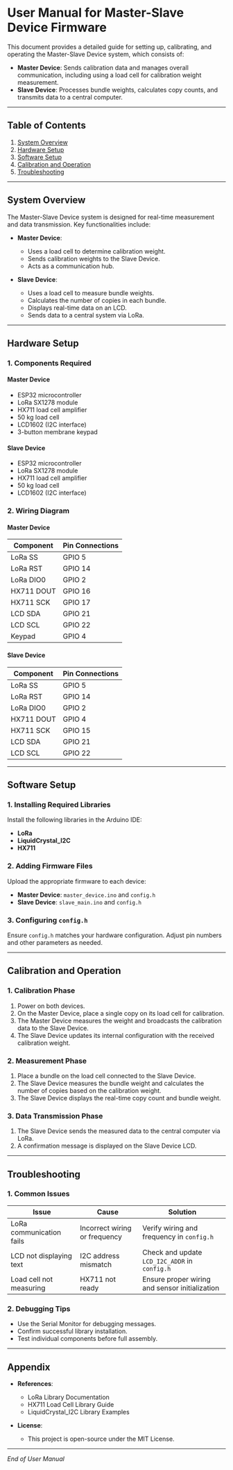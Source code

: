 # User Manual for Master-Slave Device Firmware

This document provides a detailed guide for setting up, calibrating, and operating the Master-Slave Device system, which consists of:

- **Master Device**: Sends calibration data and manages overall communication, including using a load cell for calibration weight measurement.
- **Slave Device**: Processes bundle weights, calculates copy counts, and transmits data to a central computer.

---

## Table of Contents

1. [System Overview](#system-overview)
2. [Hardware Setup](#hardware-setup)
3. [Software Setup](#software-setup)
4. [Calibration and Operation](#calibration-and-operation)
5. [Troubleshooting](#troubleshooting)

---

## System Overview

The Master-Slave Device system is designed for real-time measurement and data transmission. Key functionalities include:

- **Master Device**:
  - Uses a load cell to determine calibration weight.
  - Sends calibration weights to the Slave Device.
  - Acts as a communication hub.

- **Slave Device**:
  - Uses a load cell to measure bundle weights.
  - Calculates the number of copies in each bundle.
  - Displays real-time data on an LCD.
  - Sends data to a central system via LoRa.

---

## Hardware Setup

### 1. Components Required

#### Master Device
- ESP32 microcontroller
- LoRa SX1278 module
- HX711 load cell amplifier
- 50 kg load cell
- LCD1602 (I2C interface)
- 3-button membrane keypad

#### Slave Device
- ESP32 microcontroller
- LoRa SX1278 module
- HX711 load cell amplifier
- 50 kg load cell
- LCD1602 (I2C interface)

### 2. Wiring Diagram

#### Master Device
| Component         | Pin Connections  |
|-------------------|------------------|
| LoRa SS           | GPIO 5           |
| LoRa RST          | GPIO 14          |
| LoRa DIO0         | GPIO 2           |
| HX711 DOUT        | GPIO 16          |
| HX711 SCK         | GPIO 17          |
| LCD SDA           | GPIO 21          |
| LCD SCL           | GPIO 22          |
| Keypad            | GPIO 4           |

#### Slave Device
| Component         | Pin Connections  |
|-------------------|------------------|
| LoRa SS           | GPIO 5           |
| LoRa RST          | GPIO 14          |
| LoRa DIO0         | GPIO 2           |
| HX711 DOUT        | GPIO 4           |
| HX711 SCK         | GPIO 15          |
| LCD SDA           | GPIO 21          |
| LCD SCL           | GPIO 22          |

---

## Software Setup

### 1. Installing Required Libraries

Install the following libraries in the Arduino IDE:
- **LoRa**
- **LiquidCrystal_I2C**
- **HX711**

### 2. Adding Firmware Files

Upload the appropriate firmware to each device:
- **Master Device**: `master_device.ino` and `config.h`
- **Slave Device**: `slave_main.ino` and `config.h`

### 3. Configuring `config.h`

Ensure `config.h` matches your hardware configuration. Adjust pin numbers and other parameters as needed.

---

## Calibration and Operation

### 1. Calibration Phase
1. Power on both devices.
2. On the Master Device, place a single copy on its load cell for calibration.
3. The Master Device measures the weight and broadcasts the calibration data to the Slave Device.
4. The Slave Device updates its internal configuration with the received calibration weight.

### 2. Measurement Phase
1. Place a bundle on the load cell connected to the Slave Device.
2. The Slave Device measures the bundle weight and calculates the number of copies based on the calibration weight.
3. The Slave Device displays the real-time copy count and bundle weight.

### 3. Data Transmission Phase
1. The Slave Device sends the measured data to the central computer via LoRa.
2. A confirmation message is displayed on the Slave Device LCD.

---

## Troubleshooting

### 1. Common Issues

| Issue                  | Cause                          | Solution                          |
|------------------------|--------------------------------|-----------------------------------|
| LoRa communication fails | Incorrect wiring or frequency | Verify wiring and frequency in `config.h` |
| LCD not displaying text | I2C address mismatch          | Check and update `LCD_I2C_ADDR` in `config.h` |
| Load cell not measuring | HX711 not ready               | Ensure proper wiring and sensor initialization |

### 2. Debugging Tips
- Use the Serial Monitor for debugging messages.
- Confirm successful library installation.
- Test individual components before full assembly.

---

## Appendix

- **References**:
  - LoRa Library Documentation
  - HX711 Load Cell Library Guide
  - LiquidCrystal_I2C Library Examples

- **License**:
  - This project is open-source under the MIT License.

---

*End of User Manual*
